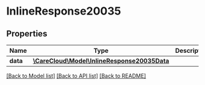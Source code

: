 # InlineResponse20035

## Properties
Name | Type | Description | Notes
------------ | ------------- | ------------- | -------------
**data** | [**\CareCloud\Model\InlineResponse20035Data**](InlineResponse20035Data.md) |  | [optional] 

[[Back to Model list]](../../README.md#documentation-for-models) [[Back to API list]](../../README.md#documentation-for-api-endpoints) [[Back to README]](../../README.md)

